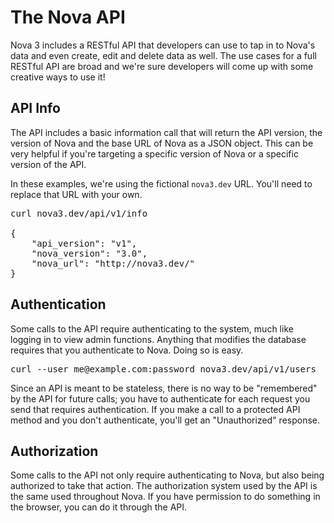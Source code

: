 # The Nova API

Nova 3 includes a RESTful API that developers can use to tap in to Nova's data and even create, edit and delete data as well. The use cases for a full RESTful API are broad and we're sure developers will come up with some creative ways to use it!

## API Info

The API includes a basic information call that will return the API version, the version of Nova and the base URL of Nova as a JSON object. This can be very helpful if you're targeting a specific version of Nova or a specific version of the API.

<p class="alert alert-info">In these examples, we're using the fictional <code>nova3.dev</code> URL. You'll need to replace that URL with your own.</p>

<pre>curl nova3.dev/api/v1/info

{
	"api_version": "v1",
	"nova_version": "3.0",
	"nova_url": "http://nova3.dev/"
}</pre>

## Authentication

Some calls to the API require authenticating to the system, much like logging in to view admin functions. Anything that modifies the database requires that you authenticate to Nova. Doing so is easy.

<pre>curl --user me@example.com:password nova3.dev/api/v1/users</pre>

Since an API is meant to be stateless, there is no way to be "remembered" by the API for future calls; you have to authenticate for each request you send that requires authentication. If you make a call to a protected API method and you don't authenticate, you'll get an "Unauthorized" response.

## Authorization

Some calls to the API not only require authenticating to Nova, but also being authorized to take that action. The authorization system used by the API is the same used throughout Nova. If you have permission to do something in the browser, you can do it through the API.
